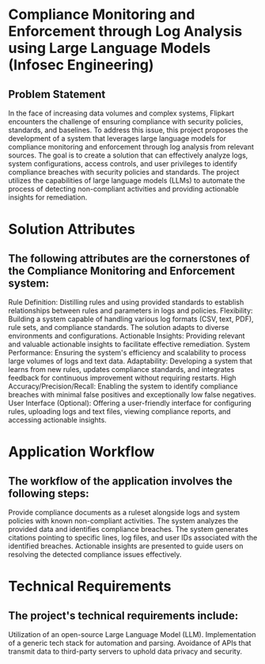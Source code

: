 # Compliance Monitoring and Enforcement through Log Analysis using Large Language Models (Infosec Engineering)
## Problem Statement
In the face of increasing data volumes and complex systems, Flipkart encounters the challenge of ensuring compliance with security policies, standards, and baselines. To address this issue, this project proposes the development of a system that leverages large language models for compliance monitoring and enforcement through log analysis from relevant sources. The goal is to create a solution that can effectively analyze logs, system configurations, access controls, and user privileges to identify compliance breaches with security policies and standards. The project utilizes the capabilities of large language models (LLMs) to automate the process of detecting non-compliant activities and providing actionable insights for remediation.

# Solution Attributes
## The following attributes are the cornerstones of the Compliance Monitoring and Enforcement system:

Rule Definition: Distilling rules and using provided standards to establish relationships between rules and parameters in logs and policies.
Flexibility: Building a system capable of handling various log formats (CSV, text, PDF), rule sets, and compliance standards. The solution adapts to diverse environments and configurations.
Actionable Insights: Providing relevant and valuable actionable insights to facilitate effective remediation.
System Performance: Ensuring the system's efficiency and scalability to process large volumes of logs and text data.
Adaptability: Developing a system that learns from new rules, updates compliance standards, and integrates feedback for continuous improvement without requiring restarts.
High Accuracy/Precision/Recall: Enabling the system to identify compliance breaches with minimal false positives and exceptionally low false negatives.
User Interface (Optional): Offering a user-friendly interface for configuring rules, uploading logs and text files, viewing compliance reports, and accessing actionable insights.
# Application Workflow
## The workflow of the application involves the following steps:

Provide compliance documents as a ruleset alongside logs and system policies with known non-compliant activities.
The system analyzes the provided data and identifies compliance breaches.
The system generates citations pointing to specific lines, log files, and user IDs associated with the identified breaches.
Actionable insights are presented to guide users on resolving the detected compliance issues effectively.
# Technical Requirements
## The project's technical requirements include:

Utilization of an open-source Large Language Model (LLM).
Implementation of a generic tech stack for automation and parsing.
Avoidance of APIs that transmit data to third-party servers to uphold data privacy and security.
